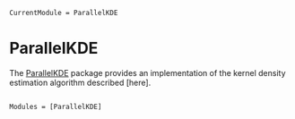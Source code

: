 ```@meta
CurrentModule = ParallelKDE
```

# ParallelKDE

The [ParallelKDE](https://github.com/chrissm23/ParallelKDE.jl) package provides an
implementation of the kernel density estimation algorithm described [here].

```@index
```

```@autodocs
Modules = [ParallelKDE]
```
